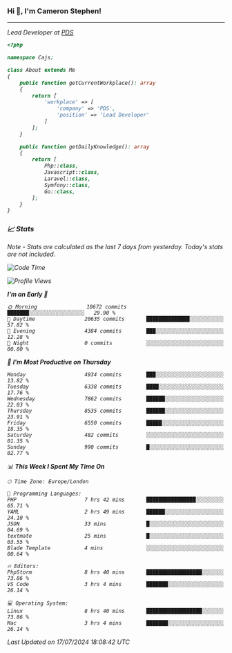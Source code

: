 ### Hi 👋, I'm Cameron Stephen!
<hr>
<p><em>Lead Developer at <a href="https://prindatasolutions.co.uk">PDS</a></p>


```php
<?php

namespace Cajs;

class About extends Me
{
    public function getCurrentWorkplace(): array
    {
        return [
            'workplace' => [
                'company' => 'PDS',
                'position' => 'Lead Developer'
            ]
        ];
    }

    public function getDailyKnowledge(): array
    {
        return [
            Php::class,
            Javascript::class,
            Laravel::class,
            Symfony::class,
            Go::class,
        ];
    }
}
```

### 📈 Stats
<p><em>Note - Stats are calculated as the last 7 days from yesterday. Today's stats are not included.</em></p>


<!--START_SECTION:waka-->
![Code Time](http://img.shields.io/badge/Code%20Time-3%2C879%20hrs%2040%20mins-blue)

![Profile Views](http://img.shields.io/badge/Profile%20Views-0-blue)

**I'm an Early 🐤** 

```text
🌞 Morning                10672 commits       ███████░░░░░░░░░░░░░░░░░░   29.90 % 
🌆 Daytime                20635 commits       ██████████████░░░░░░░░░░░   57.82 % 
🌃 Evening                4384 commits        ███░░░░░░░░░░░░░░░░░░░░░░   12.28 % 
🌙 Night                  0 commits           ░░░░░░░░░░░░░░░░░░░░░░░░░   00.00 % 
```
📅 **I'm Most Productive on Thursday** 

```text
Monday                   4934 commits        ███░░░░░░░░░░░░░░░░░░░░░░   13.82 % 
Tuesday                  6338 commits        ████░░░░░░░░░░░░░░░░░░░░░   17.76 % 
Wednesday                7862 commits        ██████░░░░░░░░░░░░░░░░░░░   22.03 % 
Thursday                 8535 commits        ██████░░░░░░░░░░░░░░░░░░░   23.91 % 
Friday                   6550 commits        █████░░░░░░░░░░░░░░░░░░░░   18.35 % 
Saturday                 482 commits         ░░░░░░░░░░░░░░░░░░░░░░░░░   01.35 % 
Sunday                   990 commits         █░░░░░░░░░░░░░░░░░░░░░░░░   02.77 % 
```


📊 **This Week I Spent My Time On** 

```text
🕑︎ Time Zone: Europe/London

💬 Programming Languages: 
PHP                      7 hrs 42 mins       ████████████████░░░░░░░░░   65.71 % 
YAML                     2 hrs 49 mins       ██████░░░░░░░░░░░░░░░░░░░   24.10 % 
JSON                     33 mins             █░░░░░░░░░░░░░░░░░░░░░░░░   04.69 % 
textmate                 25 mins             █░░░░░░░░░░░░░░░░░░░░░░░░   03.55 % 
Blade Template           4 mins              ░░░░░░░░░░░░░░░░░░░░░░░░░   00.64 % 

🔥 Editors: 
PhpStorm                 8 hrs 40 mins       ██████████████████░░░░░░░   73.86 % 
VS Code                  3 hrs 4 mins        ███████░░░░░░░░░░░░░░░░░░   26.14 % 

💻 Operating System: 
Linux                    8 hrs 40 mins       ██████████████████░░░░░░░   73.86 % 
Mac                      3 hrs 4 mins        ███████░░░░░░░░░░░░░░░░░░   26.14 % 
```


 Last Updated on 17/07/2024 18:08:42 UTC
<!--END_SECTION:waka-->
